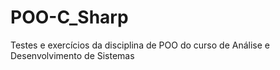 # POO-C_Sharp
Testes e exercícios da disciplina de POO do curso de Análise e Desenvolvimento de Sistemas
